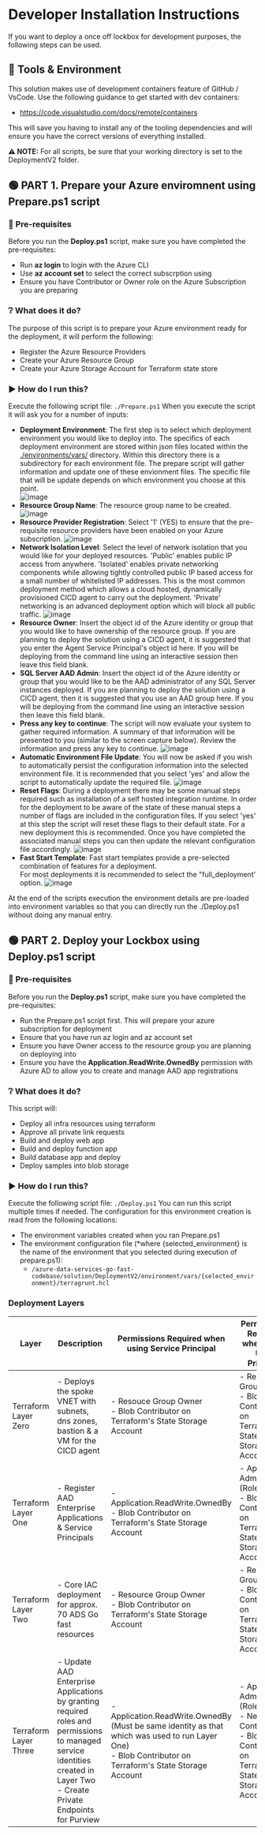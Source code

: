 
# Developer Installation Instructions
If you want to deploy a once off lockbox for development purposes, the following steps can be used.
## :hammer: Tools & Environment
This solution makes use of development containers feature of GitHub / VsCode. Use the following guidance to get started with dev containers:
- https://code.visualstudio.com/docs/remote/containers

This will save you having to install any of the tooling dependencies and will ensure you have the correct versions of everything installed. 

**:warning: NOTE:** For all scripts, be sure that your working directory is set to the DeploymentV2 folder.

## :green_circle: PART 1. Prepare your Azure enviromnent using Prepare.ps1 script
### :page_with_curl: Pre-requisites
Before you run the **Deploy.ps1** script, make sure you have completed the pre-requisites:
 
 - Run **az login** to login with the Azure CLI
 - Use **az account set** to select the correct subscrption using
 - Ensure you have Contributor or Owner role on the Azure Subscription you are preparing

### :grey_question: What does it do?
The purpose of this script is to prepare your Azure environment ready for the deployment, it will perform the following:
 - Register the Azure Resource Providers
 - Create your Azure Resource Group
 - Create your Azure Storage Account for Terraform state store

### 	:arrow_forward: How do I run this?
Execute the following script file:
```./Prepare.ps1```
When you execute the script it will ask you for a number of inputs:
- **Deployment Environment**: The first step is to select which deployment environment you would like to deploy into. The specifics of each deployment environment are stored within json files located within the [./environments/vars/](./environments/vars/) directory. Within this directory there is a subdirectory for each environment file. The prepare script will gather information and update one of these envionment files. The specific file that will be update depends on which environment you choose at this point.  
![image](https://user-images.githubusercontent.com/11702150/184566506-95b8d705-de58-4c2c-a2e2-5b8dfd855f7b.png)
- **Resource Group Name**: The resource group name to be created. 
![image](https://user-images.githubusercontent.com/11702150/184566884-89671236-cbb6-441d-a6b5-f7390a44b78c.png)
- **Resource Provider Registration**: Select '1' (YES) to ensure that the pre-requisite resource providers have been enabled on your Azure subscription. 
![image](https://user-images.githubusercontent.com/11702150/184566915-ad311bf1-59fc-4c1d-a94c-6d51c3b82101.png)
- **Network Isolation Level**: Select the level of network isolation that you would like for your deployed resources. 'Public' enables public IP access from anywhere. 'Isolated' enables private networking components while allowing tightly controlled public IP based access for a small number of whitelisted IP addresses. This is the most common deployment method which allows a cloud hosted, dynamically provisioned CICD agent to carry out the deployment. 'Private' networking  is an advanced deployment option which will block all public traffic. 
![image](https://user-images.githubusercontent.com/11702150/185845690-e0b64a24-1322-4934-b569-c6faf8f7d153.png)
- **Resource Owner**: Insert the object id of the Azure identity or group that you would like to have ownership of the resource group.  If you are planning to deploy the solution using a CICD agent, it is suggested that you enter the Agent Service Principal's object id here. If you will be deploying from the command line using an interactive session then leave this field blank.
- **SQL Server AAD Admin**: Insert the object id of the Azure identity or group that you would like to be the AAD administrator of any SQL Server instances deployed.  If you are planning to deploy the solution using a CICD agent, then it is suggested that you use an AAD group here. If you will be deploying from the command line using an interactive session then leave this field blank.
- **Press any key to continue**: The script will now evaluate your system to gather required information. A summary of that information will be presented to you (similar to the screen capture below). Review the information and press any key to continue.
![image](https://user-images.githubusercontent.com/11702150/184581848-da28499a-2349-4327-a06b-441353b0de93.png)
- **Automatic Environment File Update**: You will now be asked if you wish to automatically persist the configuration information into the selected environment file. It is recommended that you select 'yes' and allow the script to automatically update the required file. 
![image](https://user-images.githubusercontent.com/11702150/184582043-8490f92e-fe1b-49d1-b548-5061d957a6e2.png)
- **Reset Flags**: During a deployment there may be some manual steps required such as installation of a self hosted integration runtime. In order for the deployment to be aware of the state of these manual steps a number of flags are included in the configuration files. If you select 'yes' at this step the script will reset these flags to their default state. For a new deployment this is recommended. Once you have completed the associated manual steps you can then update the relevant configuration file accordingly.
![image](https://user-images.githubusercontent.com/11702150/184582065-535151c9-ee64-43a8-88c7-b9dbc30bbec1.png)
- **Fast Start Template**: Fast start templates provide a pre-selected combination of features for a deployment. <br/> For most deployments it is recommended to select the "full_deployment' option.
![image](https://user-images.githubusercontent.com/11702150/184582079-43da1f0c-8a05-4ebd-b842-40a7e8e3af35.png)

At the end of the scripts execution the environment details are pre-loaded into environment variables so that you can directly run the ./Deploy.ps1 without doing any manual entry.

## :green_circle: PART 2. Deploy your Lockbox using Deploy.ps1 script
### :page_with_curl: Pre-requisites
Before you run the **Deploy.ps1** script, make sure you have completed the pre-requisites:
- Run the Prepare.ps1 script first. This will prepare your azure subscription for deployment
- Ensure that you have run az login and az account set
- Ensure you have Owner access to the resource group you are planning on deploying into
- Ensure you have the **Application.ReadWrite.OwnedBy** permission with Azure AD to allow you to create and manage AAD app registrations

### :grey_question: What does it do?
This script will:
 - Deploy all infra resources using terraform
 - Approve all private link requests
 - Build and deploy web app
 - Build and deploy function app
 - Build database app and deploy
 - Deploy samples into blob storage
 
### 	:arrow_forward: How do I run this?
Execute the following script file:
```./Deploy.ps1```
You can run this script multiple times if needed.
The configuration for this environment creation is read from the following locations:
- The environment variables created when you ran Prepare.ps1
- The environment configuration file (*where {selected_environment} is the name of the environment that you selected during execution of prepare.ps1):
  -  ```/azure-data-services-go-fast-codebase/solution/DeploymentV2/environment/vars/{selected_environment}/terragrunt.hcl```


### Deployment Layers
Layer | Description | Permissions Required when using Service Principal | Permissions Required when using User Principal
| --- | --- | --- | --- |
Terraform Layer Zero | - Deploys the spoke VNET with subnets, dns zones, bastion & a VM for the CICD agent | - Resouce Group Owner <br /> - Blob Contributor on Terraform's State Storage Account | - Resouce Group Owner <br /> - Blob Contributor on Terraform's State Storage Account
Terraform Layer One | - Register AAD Enterprise Applications & Service Principals | - Application.ReadWrite.OwnedBy <br /> - Blob Contributor on Terraform's State Storage Account| - Application Administrator (Role) <br /> - Blob Contributor on Terraform's State Storage Account
Terraform Layer Two | - Core IAC deployment for approx. 70 ADS Go fast resources | - Resource Group Owner <br /> - Blob Contributor on Terraform's State Storage Account| - Resource Group Owner <br /> - Blob Contributor on Terraform's State Storage Account
Terraform Layer Three | - Update AAD Enterprise Applications by granting required roles and permissions to managed service identities created in Layer Two <br /> - Create Private Endpoints for Purview | - Application.ReadWrite.OwnedBy <br /> (Must be same identity as that which was used to run Layer One) <br /> - Blob Contributor on Terraform's State Storage Account | - Application Administrator (Role), <br /> - Network Contributor <br /> - Blob Contributor on Terraform's State Storage Account
